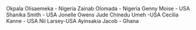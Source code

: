 

Okpala Olisaemeka - Nigeria 
Zainab Olomada - Nigeria
Genny Moise - USA
Shanika Smith - USA
Jonelle Owens 
Jude Chinedu Umeh -USA
Cecilia Kanne - USA
Nii Larsey-USA
Ayinsakia Jacob - Ghana
